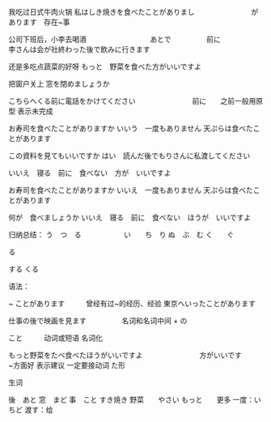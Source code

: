 我吃过日式牛肉火锅
私はしき焼きを食べたことがありまし　　　　　　　　があります　存在~事



公司下班后，小李去喝酒　　　　　　　　　あとで　　　　　前に　　　　　　　
李さんは会が社終わった後で飲みに行きます

还是多吃点蔬菜的好呀
もっと　野菜を食べた方がいいですよ

把窗户关上
窓を閉めましょうか



こちらへくる前に電話をかけてください　　　　　　　　前に　　之前一般用原型  表示未完成




お寿司を食べたことがありますか
いいう　一度もありません
天ぷらは食べたことがあります

この資料を見てもいいですか
はい　読んだ後でもりさんに私渡してください

いいえ　寝る　前に　食べない　方が　いいですよ

お寿司を食べたことがありますか
いいえ　一度もありません
天ぷらは食べたことがあります

何が　食べましょうか
いいえ　寝る　前に　食べない　ほうが　いいですよ



归纳总结：
う　つ　る　　　　　　い　　ち　り
ぬ　ぶ　む
く　　ぐ

る

する
くる




语法：

~ ことがあります　　　曾经有过~的经历、经验
東京へいったことがあります

仕事の後で映画を見ます　　　　　名词和名词中间 + の

こと　　　动词或短语  名词化

もっと野菜をたべ食べたほうがいいですよ　　　　　　　　方がいいです　　　~方面好 表示建议  一定要接动词 た形




生词

後　あと
窓　まど
事　こと
すき焼き
野菜　　やさい
もっと　　更多
一度：いちど
渡す：给

